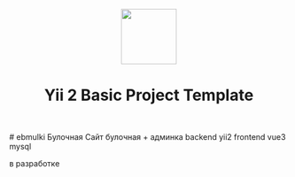 <p align="center">
    <a href="https://github.com/artivus2/embulki/embulki.jpg" target="_blank">
        <img src="https://https://github.com/artivus2/embulki/embulki.jpg" height="100px">
    </a>
    <h1 align="center">Yii 2 Basic Project Template</h1>
    <br>
</p>
# ebmulki
Булочная
Сайт булочная + админка
backend yii2
frontend vue3
mysql

в разработке
